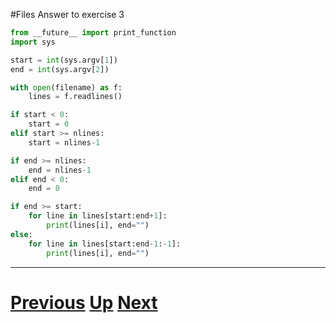 #Files Answer to exercise 3

```python
from __future__ import print_function
import sys

start = int(sys.argv[1])
end = int(sys.argv[2])

with open(filename) as f:
    lines = f.readlines()

if start < 0:
    start = 0
elif start >= nlines:
    start = nlines-1

if end >= nlines:
    end = nlines-1
elif end < 0:
    end = 0

if end >= start:
    for line in lines[start:end+1]:
        print(lines[i], end="")
else:
    for line in lines[start:end-1:-1]:
        print(lines[i], end="")
```

***

# [Previous](files.md) [Up](README.md) [Next](files.md)
